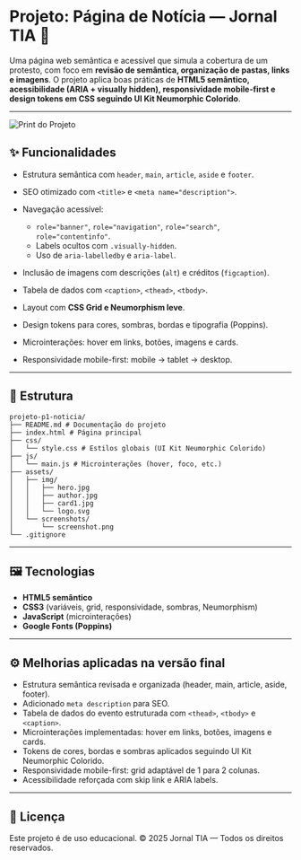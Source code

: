 # Projeto: Página de Notícia — Jornal TIA 📰

Uma página web semântica e acessível que simula a cobertura de um protesto, com foco em **revisão de semântica, organização de pastas, links e imagens**. O projeto aplica boas práticas de **HTML5 semântico, acessibilidade (ARIA + visually hidden), responsividade mobile-first e design tokens em CSS seguindo UI Kit Neumorphic Colorido**.

---

![Print do Projeto](assets/screenshots/screenshot.png)

## ✨ Funcionalidades

- Estrutura semântica com `header`, `main`, `article`, `aside` e `footer`.
- SEO otimizado com `<title>` e `<meta name="description">`.
- Navegação acessível:

  - `role="banner"`, `role="navigation"`, `role="search"`, `role="contentinfo"`.
  - Labels ocultos com `.visually-hidden`.
  - Uso de `aria-labelledby` e `aria-label`.

- Inclusão de imagens com descrições (`alt`) e créditos (`figcaption`).
- Tabela de dados com `<caption>`, `<thead>`, `<tbody>`.
- Layout com **CSS Grid e Neumorphism leve**.
- Design tokens para cores, sombras, bordas e tipografia (Poppins).
- Microinterações: hover em links, botões, imagens e cards.
- Responsividade mobile-first: mobile → tablet → desktop.

---

## 📂 Estrutura

```
projeto-p1-noticia/
├── README.md # Documentação do projeto
├── index.html # Página principal
├── css/
│   └── style.css # Estilos globais (UI Kit Neumorphic Colorido)
├── js/
│   └── main.js # Microinterações (hover, foco, etc.)
├── assets/
│   ├── img/
│   │   ├── hero.jpg
│   │   ├── author.jpg
│   │   ├── card1.jpg
│   │   └── logo.svg
│   └── screenshots/
│       └── screenshot.png
└── .gitignore
```

---

## 🖼️ Tecnologias

- **HTML5 semântico**
- **CSS3** (variáveis, grid, responsividade, sombras, Neumorphism)
- **JavaScript** (microinterações)
- **Google Fonts (Poppins)**

---

## ⚙️ Melhorias aplicadas na versão final

- Estrutura semântica revisada e organizada (header, main, article, aside, footer).
- Adicionado `meta description` para SEO.
- Tabela de dados do evento estruturada com `<thead>`, `<tbody>` e `<caption>`.
- Microinterações implementadas: hover em links, botões, imagens e cards.
- Tokens de cores, bordas e sombras aplicados seguindo UI Kit Neumorphic Colorido.
- Responsividade mobile-first: grid adaptável de 1 para 2 colunas.
- Acessibilidade reforçada com skip link e ARIA labels.

---

## 📝 Licença

Este projeto é de uso educacional.
© 2025 Jornal TIA — Todos os direitos reservados.
